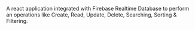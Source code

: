 A react application integrated with Firebase Realtime Database to perform an operations like Create, Read, Update, Delete, Searching, Sorting & Filtering.
